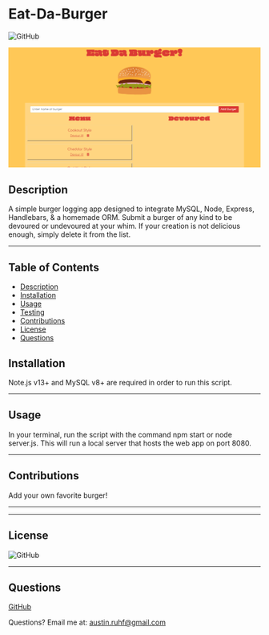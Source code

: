  # Eat-Da-Burger

  ![GitHub](https://img.shields.io/badge/license-MIT-purple?style=plastic)

  ![screenshot](/assets/eatdaburger.png "Site Preview")

  ## **Description**
  
  A simple burger logging app designed to integrate MySQL, Node, Express, Handlebars, & a homemade ORM. Submit a burger of any kind to be devoured or undevoured at your whim. If your creation is not delicious enough, simply delete it from the list.
  
  
  ***
  
  ## Table of Contents
  * [Description](#Description)
  * [Installation](#Installation)
  * [Usage](#Usage)
  * [Testing](#tests)
  * [Contributions](#contributions)
  * [License](#license)
  * [Questions](#Questions)
  
  
  ## **Installation**
  
  Note.js v13+ and MySQL v8+ are required in order to run this script.
  
  ***
  
  ## **Usage**
  
  In your terminal, run the script with the command npm start or node server.js. This will run a local server that hosts the web app on port 8080.
  
  ***
  
  ## **Contributions**
  
  Add your own favorite burger!
  
  ***
  

  
  ***
  
  ## **License**
  
  
  ![GitHub](https://img.shields.io/badge/license-MIT-purple?style=plastic)
  
  
  ***
  
  ## **Questions**
  
  
  [GitHub](https://www.github.com/undefined)
  
  
  Questions? Email me at: austin.ruhf@gmail.com
